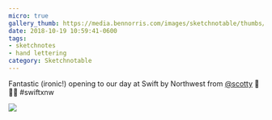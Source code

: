```yaml
---
micro: true
gallery_thumb: https://media.bennorris.com/images/sketchnotable/thumbs/swift-by-northwest-2018-sketchnotes-03.jpg
date: 2018-10-19 10:59:41-0600
tags:
- sketchnotes
- hand lettering
category: Sketchnotable
---
```


Fantastic (ironic!) opening to our day at Swift by Northwest from [@scotty](https://micro.blog/scotty) 📱✍🏼 #swiftxnw

<img src="https://media.bennorris.com/images/sketchnotable/swift-by-northwest-2018/swift-by-northwest-2018-sketchnotes-03.jpg" />